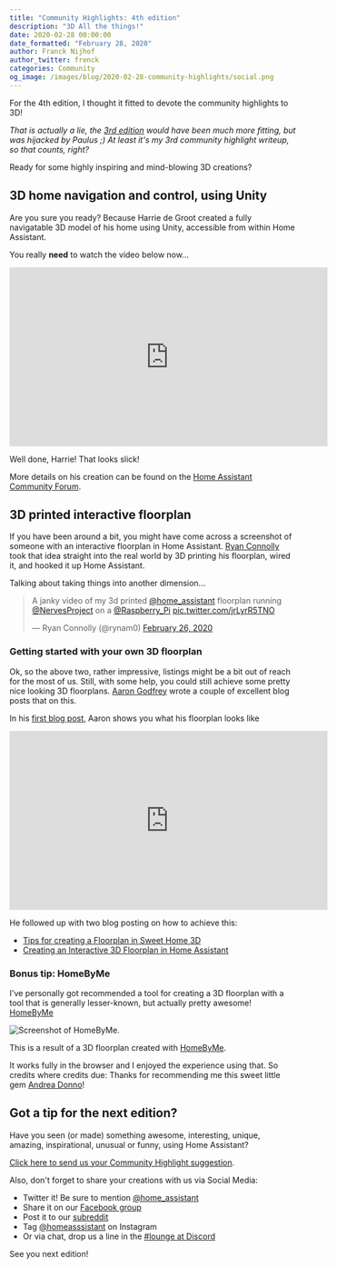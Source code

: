 ```yaml
---
title: "Community Highlights: 4th edition"
description: "3D All the things!"
date: 2020-02-28 00:00:00
date_formatted: "February 28, 2020"
author: Franck Nijhof
author_twitter: frenck
categories: Community
og_image: /images/blog/2020-02-28-community-highlights/social.png
---
```


For the 4th edition, I thought it fitted to devote the community highlights to 3D!

_That is actually a lie, the [3rd edition](/blog/2020/02/19/community-highlights/)
would have been much more fitting, but was hijacked by Paulus ;)
At least it's my 3rd community highlight writeup, so that counts, right?_

Ready for some highly inspiring and mind-blowing 3D creations?

## 3D home navigation and control, using Unity

Are you sure you ready? Because Harrie de Groot created a fully navigatable
3D model of his home using Unity, accessible from within Home Assistant.

You really **need** to watch the video below now...

<div class='videoWrapper'>
<iframe width="560" height="315" src="https://www.youtube-nocookie.com/embed/Ee7i3_EWyjk" frameborder="0" allowfullscreen></iframe>
</div>

Well done, Harrie! That looks slick!

More details on his creation can be found on the
[Home Assistant Community Forum](https://community.home-assistant.io/t/3d-home-navigation-control-unity-home-assistant/174972).

## 3D printed interactive floorplan

If you have been around a bit, you might have come across a screenshot of
someone with an interactive floorplan in Home Assistant. [Ryan Connolly](https://twitter.com/rynam0)
took that idea straight into the real world by 3D printing his floorplan,
wired it, and hooked it up Home Assistant.

Talking about taking things into another dimension...

<blockquote class="twitter-tweet"><p lang="en" dir="ltr">A janky video of my 3d printed <a href="https://twitter.com/home_assistant?ref_src=twsrc%5Etfw">@home_assistant</a> floorplan running <a href="https://twitter.com/NervesProject?ref_src=twsrc%5Etfw">@NervesProject</a> on a <a href="https://twitter.com/Raspberry_Pi?ref_src=twsrc%5Etfw">@Raspberry_Pi</a> <a href="https://t.co/jrLyrR5TNO">pic.twitter.com/jrLyrR5TNO</a></p>&mdash; Ryan Connolly (@rynam0) <a href="https://twitter.com/rynam0/status/1232792092268691464?ref_src=twsrc%5Etfw">February 26, 2020</a>
</blockquote>

### Getting started with your own 3D floorplan

Ok, so the above two, rather impressive, listings might be a bit out of reach
for the most of us. Still, with some help, you could still achieve some pretty
nice looking 3D floorplans. [Aaron Godfrey](https://github.com/boralyl) wrote a
couple of excellent blog posts that on this.

In his [first blog post](https://aarongodfrey.dev/home%20automation/floorplan-in-home-assistant/),
Aaron shows you what his floorplan looks like

<div class='videoWrapper'>
<iframe width="560" height="315" src="https://www.youtube-nocookie.com/embed/ebMQwVjVewU" frameborder="0" allowfullscreen></iframe>
</div>

He followed up with two blog posting on how to achieve this:

- [Tips for creating a Floorplan in Sweet Home 3D](https://aarongodfrey.dev/home%20automation/tips_for_creating_a_3d_floorplan_using_sweethome3d/)
- [Creating an Interactive 3D Floorplan in Home Assistant](https://aarongodfrey.dev/home%20automation/creating-a-3d-floorplan-in-home-assistant/)

### Bonus tip: HomeByMe

I've personally got recommended a tool for creating a 3D floorplan with a tool
that is generally lesser-known, but actually pretty awesome! [HomeByMe](https://home.by.me/en/)

<img src='/images/blog/2020-02-28-community-highlights/homebyme.png' alt='Screenshot of HomeByMe.' style='border: 0;box-shadow: none;'>

This is a result of a 3D floorplan created with [HomeByMe](https://home.by.me/en/).

It works fully in the browser and I enjoyed the experience using that.
So credits where credits due: Thanks for recommending me this sweet little
gem [Andrea Donno](https://www.twitter.com/andreadonno)!

## Got a tip for the next edition?

Have you seen (or made) something awesome, interesting, unique, amazing, inspirational, unusual or funny, using Home Assistant?

[Click here to send us your Community Highlight suggestion](/suggest-community-highlight).

Also, don't forget to share your creations with us via Social Media:

- Twitter it! Be sure to mention [@home_assistant][twitter]
- Share it on our [Facebook group][facebook-group]
- Post it to our [subreddit][reddit]
- Tag [@homeasssistant][instagram] on Instagram
- Or via chat, drop us a line in the [#lounge at Discord][chat]

See you next edition!

[chat]: https://www.home-assistant.io/join-chat
[facebook-group]: https://www.facebook.com/groups/HomeAssistant/
[instagram]: https://www.instagram.com/homeassistant/
[reddit]: https://www.reddit.com/r/homeassistant
[twitter]: https://www.twitter.com/home_assistant
